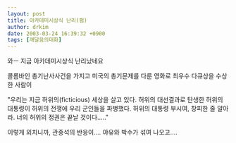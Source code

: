 ```yaml
---
layout: post
title: 아카데미시상식 난리(펌)
author: drkim
date: 2003-03-24 16:39:32 +0900
tags: [깨달음의대화]
---
```

와ㅡ 지금 아카데미시상식 난리났네요
  

  
콜롬바인 총기난사사건을 가지고 미국의 총기문제를 다룬 영화로 최우수 다큐상을 수상한 사람이
  

  
"우리는 지금 허위의(ficticious) 세상을 살고 있다. 허위의 대선결과로 탄생한 허위의 대통령이 허위의 전쟁에 우리 군인들을 파병했다. 허위의 대통령 부시여, 창피한 줄 알아라. 너의 허위의 정권은 끝날 것이다....."
  

  
이렇게 외치니까, 관중석의 반응이.... 야유와 박수가 섞여 나오고....